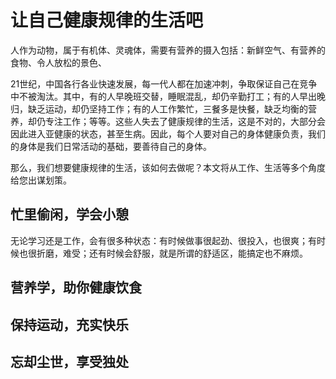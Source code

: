 让自己健康规律的生活吧
===

人作为动物，属于有机体、灵魂体，需要有营养的摄入包括：新鲜空气、有营养的食物、令人放松的景色、

21世纪，中国各行各业快速发展，每一代人都在加速冲刺，争取保证自己在竞争中不被淘汰。其中，有的人早晚班交替，睡眠混乱，却仍辛勤打工；有的人早出晚归，缺乏运动，却仍坚持工作；有的人工作繁忙，三餐多是快餐，缺乏均衡的营养，却仍专注工作；等等。这些人失去了健康规律的生活，这是不对的，大部分会因此进入亚健康的状态，甚至生病。因此，每个人要对自己的身体健康负责，我们的身体是我们日常活动的基础，要善待自己的身体。

那么，我们想要健康规律的生活，该如何去做呢？本文将从工作、生活等多个角度给您出谋划策。

## 忙里偷闲，学会小憩

无论学习还是工作，会有很多种状态：有时候做事很起劲、很投入，也很爽；有时候也很折磨，难受；还有时候会舒服，就是所谓的舒适区，能搞定也不麻烦。


## 营养学，助你健康饮食


## 保持运动，充实快乐


## 忘却尘世，享受独处

